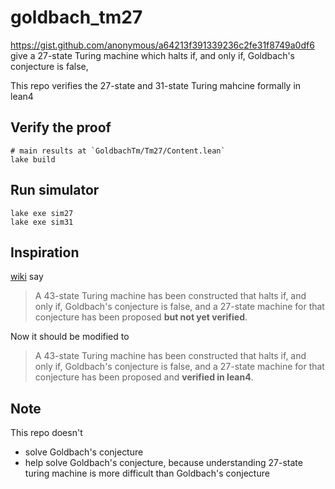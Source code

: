 # goldbach_tm27

https://gist.github.com/anonymous/a64213f391339236c2fe31f8749a0df6
give a 27-state Turing machine which halts if, and only if, Goldbach's conjecture is false,

This repo verifies the 27-state and 31-state Turing mahcine formally in lean4

## Verify the proof

```
# main results at `GoldbachTm/Tm27/Content.lean`
lake build
```


## Run simulator

```
lake exe sim27
lake exe sim31
```

## Inspiration

[wiki](https://en.wikipedia.org/wiki/Busy_beaver) say 

>  A 43-state Turing machine has been constructed that halts if, and only if, Goldbach's conjecture is false, and a 27-state machine for that conjecture has been proposed **but not yet verified**.

Now it should be modified to 

>  A 43-state Turing machine has been constructed that halts if, and only if, Goldbach's conjecture is false, and a 27-state machine for that conjecture has been proposed and **verified in lean4**.

## Note

This repo doesn't 
- solve Goldbach's conjecture
- help solve Goldbach's conjecture, because understanding 27-state turing machine is more difficult than Goldbach's conjecture

